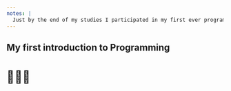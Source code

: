 ```yaml
---
notes: |
  Just by the end of my studies I participated in my first ever programming course teaching...
---
```


## My first introduction to Programming

# 👩🏾‍💻 <!-- .element: class="fragment fade-up" -->

<!-- .slide: data-transition="fade-in" -->
